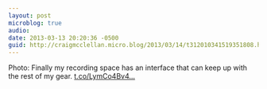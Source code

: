 ```yaml
---
layout: post
microblog: true
audio: 
date: 2013-03-13 20:20:36 -0500
guid: http://craigmcclellan.micro.blog/2013/03/14/t312010341519351808.html
---
```

Photo: Finally my recording space has an interface that can keep up with the rest of my gear. [t.co/LymCo4Bv4...](http://t.co/LymCo4Bv42)
